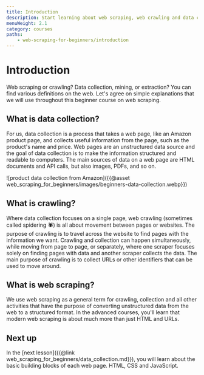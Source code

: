 ```yaml
---
title: Introduction
description: Start learning about web scraping, web crawling and data collection to start developing your own scraper.
menuWeight: 2.1
category: courses
paths:
    - web-scraping-for-beginners/introduction
---
```


# [](#introduction) Introduction

Web scraping or crawling? Data collection, mining, or extraction? You can find various definitions on the web. Let's agree on simple explanations that we will use throughout this beginner course on web scraping.

## [](#data-collection) What is data collection?

For us, data collection is a process that takes a web page, like an Amazon product page, and collects useful information from the page, such as the product's name and price. Web pages are an unstructured data source and the goal of data collection is to make the information structured and readable to computers. The main sources of data on a web page are HTML documents and API calls, but also images, PDFs, and so on.

![product data collection from Amazon]({{@asset web_scraping_for_beginners/images/beginners-data-collection.webp}})

## [](#crawling) What is crawling?

Where data collection focuses on a single page, web crawling (sometimes called spidering 🕷) is all about movement between pages or websites. The purpose of crawling is to travel across the website to find pages with the information we want. Crawling and collection can happen simultaneously, while moving from page to page, or separately, where one scraper focuses solely on finding pages with data and another scraper collects the data. The main purpose of crawling is to collect URLs or other identifiers that can be used to move around.

<!-- TODO: An illustration of moving between pages -->

## [](#web-scraping) What is web scraping?

We use web scraping as a general term for crawling, collection and all other activities that have the purpose of converting unstructured data from the web to a structured format. In the advanced courses, you'll learn that modern web scraping is about much more than just HTML and URLs.

<!-- TODO: An illustration of moving between pages and collecting data -->

## [](#next) Next up

In the [next lesson]({{@link web_scraping_for_beginners/data_collection.md}}), you will learn about the basic building blocks of each web page. HTML, CSS and JavaScript.
